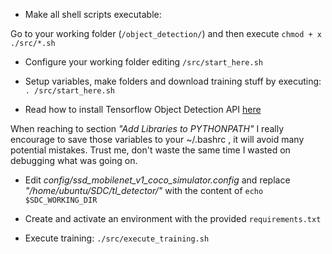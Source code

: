 + Make all shell scripts executable:

Go to your working folder (`/object_detection/`) and then execute
`chmod + x ./src/*.sh`

+ Configure your working folder editing `/src/start_here.sh`

+ Setup variables, make folders and download training stuff by executing:
`. /src/start_here.sh`


+ Read how to install Tensorflow Object Detection API [here](https://github.com/tensorflow/models/blob/master/research/object_detection/g3doc/installation.md)

When reaching to section *"Add Libraries to PYTHONPATH"* I really encourage to save those variables to your ~/.bashrc , it will avoid many potential mistakes. Trust me, don't waste the same time I wasted on debugging what was going on.

+ Edit *config/ssd_mobilenet_v1_coco_simulator.config* and replace *"/home/ubuntu/SDC/tl_detector/"* with the content of `echo $SDC_WORKING_DIR`

+ Create and activate an environment with the provided `requirements.txt`

+ Execute training:
`./src/execute_training.sh`